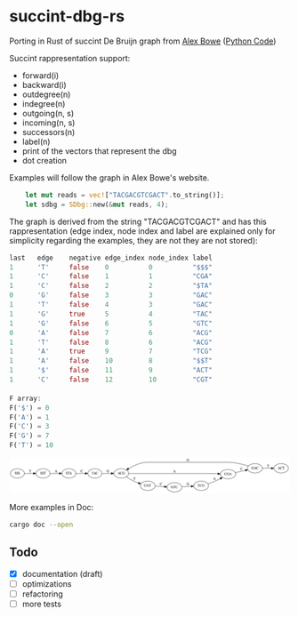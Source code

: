 # succint-dbg-rs

Porting in Rust of succint De Bruijn graph from [Alex Bowe](https://alexbowe.com/succinct-debruijn-graphs/)
([Python Code](https://github.com/alexbowe/debby))

Succint rappresentation support:
- forward(i)
- backward(i)
- outdegree(n)
- indegree(n)
- outgoing(n, s)
- incoming(n, s)
- successors(n)
- label(n)
- print of the vectors that represent the dbg
- dot creation

Examples will follow the graph in Alex Bowe's website.

```Rust
    let mut reads = vec!["TACGACGTCGACT".to_string()];
    let sdbg = SDbg::new(&mut reads, 4);
```

 The graph is derived from the string "TACGACGTCGACT" and has this rappresentation
 (edge index, node index and label are explained only for simplicity regarding the examples,
 they are not they are not stored):
 ```rust
 last   edge    negative edge_index node_index label
 1      'T'     false    0          0          "$$$"
 1      'C'     false    1          1          "CGA"
 1      'C'     false    2          2          "$TA"
 0      'G'     false    3          3          "GAC"
 1      'T'     false    4          3          "GAC"
 1      'G'     true     5          4          "TAC"
 1      'G'     false    6          5          "GTC"
 0      'A'     false    7          6          "ACG"
 1      'T'     false    8          6          "ACG"
 1      'A'     true     9          7          "TCG"
 1      'A'     false    10         8          "$$T"
 1      '$'     false    11         9          "ACT"
 1      'C'     false    12         10         "CGT"

 F array:
 F('$') = 0
 F('A') = 1
 F('C') = 3
 F('G') = 7
 F('T') = 10
 ```
![](output/gh.png)

More examples in Doc:
```bash
cargo doc --open
```

## Todo
- [x] documentation (draft)
- [ ] optimizations
- [ ] refactoring
- [ ] more tests
